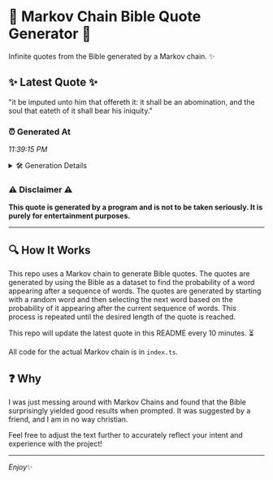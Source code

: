 # 📖 Markov Chain Bible Quote Generator 📖

Infinite quotes from the Bible generated by a Markov chain. ✨

## ✨ Latest Quote ✨
"it be imputed unto him that offereth it: it shall be an abomination, and the soul that eateth of it shall bear his iniquity."

### ⏰ Generated At
*11:39:15 PM*

<details>
    <summary>🛠️ Generation Details</summary>
    <p>
        <strong>🌱 Seed:</strong> it<br>
        <strong>🔄 Iterations:</strong> 23<br>
        <strong>📜 Context History:</strong><br>[ it ]: be<br>[ it, be ]: imputed<br>[ it, be, imputed ]: unto<br>[ it, be, imputed, unto ]: him<br>[ it, be, imputed, unto, him ]: that<br>[ it, be, imputed, unto, him, that ]: offereth<br>[ be, imputed, unto, him, that, offereth ]: it:<br>[ imputed, unto, him, that, offereth, it: ]: it<br>[ unto, him, that, offereth, it:, it ]: shall<br>[ him, that, offereth, it:, it, shall ]: be<br>[ that, offereth, it:, it, shall, be ]: an<br>[ offereth, it:, it, shall, be, an ]: abomination,<br>[ it:, it, shall, be, an, abomination, ]: and<br>[ it, shall, be, an, abomination,, and ]: the<br>[ shall, be, an, abomination,, and, the ]: soul<br>[ be, an, abomination,, and, the, soul ]: that<br>[ an, abomination,, and, the, soul, that ]: eateth<br>[ abomination,, and, the, soul, that, eateth ]: of<br>[ and, the, soul, that, eateth, of ]: it<br>[ the, soul, that, eateth, of, it ]: shall<br>[ soul, that, eateth, of, it, shall ]: bear<br>[ that, eateth, of, it, shall, bear ]: his<br>[ eateth, of, it, shall, bear, his ]: iniquity.<br>
    </p>
</details>

### ⚠️ Disclaimer ⚠️
**This quote is generated by a program and is not to be taken seriously. It is purely for entertainment purposes.**

---

## 🔍 How It Works

This repo uses a Markov chain to generate Bible quotes. The quotes are generated by using the Bible as a dataset to find the probability of a word appearing after a sequence of words. The quotes are generated by starting with a random word and then selecting the next word based on the probability of it appearing after the current sequence of words. This process is repeated until the desired length of the quote is reached.

This repo will update the latest quote in this README every 10 minutes. ⏳

All code for the actual Markov chain is in `index.ts`.

## ❓ Why

I was just messing around with Markov Chains and found that the Bible surprisingly yielded good results when prompted. 
It was suggested by a friend, and I am in no way christian.

Feel free to adjust the text further to accurately reflect your intent and experience with the project!

---

*Enjoy*✨
